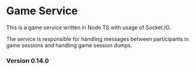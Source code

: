 # Game Service

This is a game service written in Node.TS with usage of Socket.IO.

The service is responsible for handling messages between participants in game sessions and handling game session dumps.

### Version 0.14.0